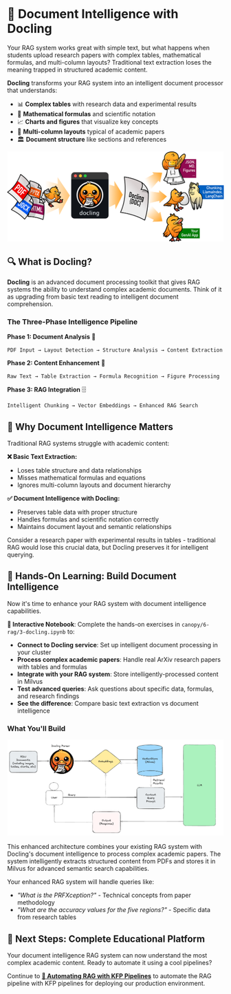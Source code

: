# 🐣 Document Intelligence with Docling

Your RAG system works great with simple text, but what happens when students upload research papers with complex tables, mathematical formulas, and multi-column layouts? Traditional text extraction loses the meaning trapped in structured academic content.

**Docling** transforms your RAG system into an intelligent document processor that understands:

* 📊 **Complex tables** with research data and experimental results
* 🧮 **Mathematical formulas** and scientific notation
* 📈 **Charts and figures** that visualize key concepts
* 📝 **Multi-column layouts** typical of academic papers
* 🏛️ **Document structure** like sections and references

![Docling](images/rag3.png ':size=60%')

## 🔍 What is Docling?

**Docling** is an advanced document processing toolkit that gives RAG systems the ability to understand complex academic documents. Think of it as upgrading from basic text reading to intelligent document comprehension.

### The Three-Phase Intelligence Pipeline

**Phase 1: Document Analysis** 📄
```
PDF Input → Layout Detection → Structure Analysis → Content Extraction
```

**Phase 2: Content Enhancement** 🔧  
```
Raw Text → Table Extraction → Formula Recognition → Figure Processing
```

**Phase 3: RAG Integration** 🗄️
```
Intelligent Chunking → Vector Embeddings → Enhanced RAG Search
```

## 🧠 Why Document Intelligence Matters

Traditional RAG systems struggle with academic content:

**❌ Basic Text Extraction:**
- Loses table structure and data relationships
- Misses mathematical formulas and equations
- Ignores multi-column layouts and document hierarchy

**✅ Document Intelligence with Docling:**
- Preserves table data with proper structure
- Handles formulas and scientific notation correctly
- Maintains document layout and semantic relationships

Consider a research paper with experimental results in tables - traditional RAG would lose this crucial data, but Docling preserves it for intelligent querying.

## 🧪 Hands-On Learning: Build Document Intelligence

Now it's time to enhance your RAG system with document intelligence capabilities.

**📓 Interactive Notebook**: Complete the hands-on exercises in `canopy/6-rag/3-docling.ipynb` to:

- **Connect to Docling service**: Set up intelligent document processing in your cluster
- **Process complex academic papers**: Handle real ArXiv research papers with tables and formulas
- **Integrate with your RAG system**: Store intelligently-processed content in Milvus
- **Test advanced queries**: Ask questions about specific data, formulas, and research findings
- **See the difference**: Compare basic text extraction vs document intelligence

### What You'll Build

![LLS RAG and Docling Architecture Diagram](images/rag4.png)

This enhanced architecture combines your existing RAG system with Docling's document intelligence to process complex academic papers. The system intelligently extracts structured content from PDFs and stores it in Milvus for advanced semantic search capabilities.

Your enhanced RAG system will handle queries like:
- *"What is the PRFXception?"* - Technical concepts from paper methodology
- *"What are the accuracy values for the five regions?"* - Specific data from research tables

## 🎯 Next Steps: Complete Educational Platform

Your document intelligence RAG system can now understand the most complex academic content. Ready to automate it using a cool pipelines?

Continue to **[🌳 Automating RAG with KFP Pipelines](5-rag-pipelines.md)** to automate the RAG pipeline with KFP pipelines for deploying our production environment.